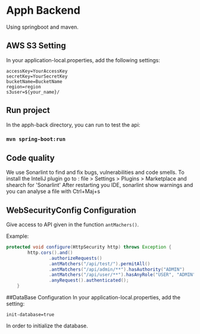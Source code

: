 # Apph Backend

Using springboot and maven.

## AWS S3 Setting

In your application-local.properties, add the following settings:

```properties
accessKey=YourAccessKey
secretKey=YourSecretKey
bucketName=BucketName
region=region
s3user=${your_name}/
```

## Run project

In the apph-back directory, you can run to test the api:

### `mvn spring-boot:run`

## Code quality

We use Sonarlint to find and fix bugs, vulnerabilities and code smells. To install the InteliJ plugin go to : 
file > Settings > Plugins > Marketplace and shearch for 'Sonarlint'
After restarting you IDE, sonarlint show warnings and you can analyse a file with Ctrl+Maj+s

## WebSecurityConfig Configuration 

Give access to API given in the function `antMachers()`.

Example:

```java
protected void configure(HttpSecurity http) throws Exception {
        http.cors().and()
                .authorizeRequests()
                .antMatchers("/api/test/").permitAll()
                .antMatchers("/api/admin/**").hasAuthority("ADMIN")
                .antMatchers("/api/user/**").hasAnyRole("USER", "ADMIN")
                .anyRequest().authenticated();
    }
```

##DataBase Configuration
In your application-local.properties, add the setting:
```properties
init-database=true
```
In order to initialize the database.